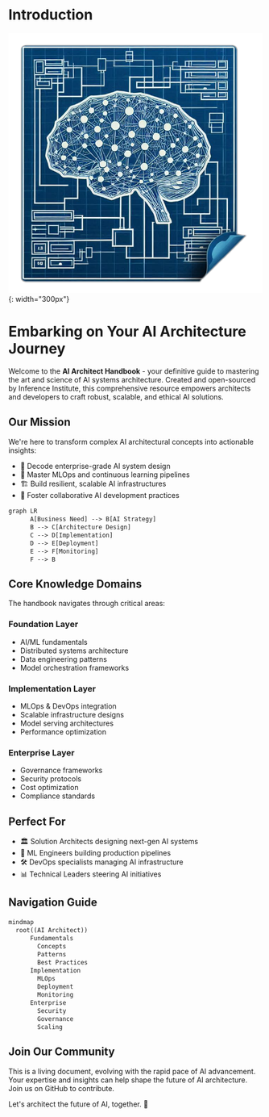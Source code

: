 # Introduction

![logo](docs/static/logo.png){: width="300px"}

# Embarking on Your AI Architecture Journey

Welcome to the **AI Architect Handbook** - your definitive guide to mastering the art and science of AI systems architecture. Created and open-sourced by Inference Institute, this comprehensive resource empowers architects and developers to craft robust, scalable, and ethical AI solutions.

## Our Mission

We're here to transform complex AI architectural concepts into actionable insights:

- 🎯 Decode enterprise-grade AI system design
- 🔄 Master MLOps and continuous learning pipelines
- 🏗️ Build resilient, scalable AI infrastructures
- 🤝 Foster collaborative AI development practices

```mermaid
graph LR
      A[Business Need] --> B[AI Strategy]
      B --> C[Architecture Design]
      C --> D[Implementation]
      D --> E[Deployment]
      E --> F[Monitoring]
      F --> B
```

## Core Knowledge Domains

The handbook navigates through critical areas:

### Foundation Layer
- AI/ML fundamentals
- Distributed systems architecture
- Data engineering patterns
- Model orchestration frameworks

### Implementation Layer
- MLOps & DevOps integration
- Scalable infrastructure designs
- Model serving architectures
- Performance optimization

### Enterprise Layer
- Governance frameworks
- Security protocols
- Cost optimization
- Compliance standards

## Perfect For

- 🏛️ Solution Architects designing next-gen AI systems
- 🔬 ML Engineers building production pipelines
- 🛠️ DevOps specialists managing AI infrastructure
- 📊 Technical Leaders steering AI initiatives

## Navigation Guide

```mermaid
mindmap
  root((AI Architect))
      Fundamentals
        Concepts
        Patterns
        Best Practices
      Implementation
        MLOps
        Deployment
        Monitoring
      Enterprise
        Security
        Governance
        Scaling
```

## Join Our Community

This is a living document, evolving with the rapid pace of AI advancement. Your expertise and insights can help shape the future of AI architecture. Join us on GitHub to contribute.

Let's architect the future of AI, together. 🚀